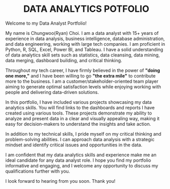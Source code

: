<!-- Title -->
<h1 align="center">DATA ANALYTICS POTFOLIO</h1>
  
Welcome to my Data Analyst Portfolio!

My name is Chungwoo(Ryan) Choi. I am a data analyst with 15+ years of experience in data analysis, business intelligence, database administration, and data engineering, working with large tech companies. I am proficient in Python, R, SQL, Excel, Power BI, and Tableau. I have a solid understanding of data analytics skill sets such as statistics, data cleansing, data mining, data merging, dashboard building, and critical thinking.

Throughout my tech career, I have firmly believed in the power of **"doing one more,"** and I have been willing to go **"the extra mile"** to contribute more to the business. I am a customer/stakeholder-oriented team player aiming to generate optimal satisfaction levels while enjoying working with people and delivering data-driven solutions. 

In this portfolio, I have included various projects showcasing my data analytics skills. You will find links to the dashboards and reports I have created using various tools. These projects demonstrate my ability to analyze and present data in a clear and visually appealing way, making it easy for decision-makers to understand the insights and take action.

In addition to my technical skills, I pride myself on my critical thinking and problem-solving abilities. I can approach data analysis with a strategic mindset and identify critical issues and opportunities in the data.

I am confident that my data analytics skills and experience make me an ideal candidate for any data analyst role. I hope you find my portfolio informative and engaging, and I welcome any opportunity to discuss my qualifications further with you.

I look forward to hearing from you soon. Thank you!
